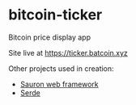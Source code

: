 # bitcoin-ticker
Bitcoin price display app

Site live at https://ticker.batcoin.xyz

Other projects used in creation:
* [Sauron web framework](https://github.com/ivanceras/sauron)
* [Serde](https://serde.rs/)
